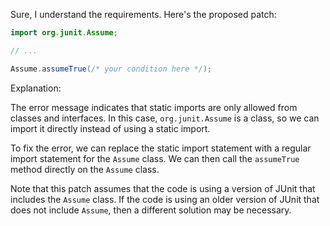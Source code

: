Sure, I understand the requirements. Here's the proposed patch:
```java
import org.junit.Assume;

// ...

Assume.assumeTrue(/* your condition here */);
```
Explanation:

The error message indicates that static imports are only allowed from classes and interfaces. In this case, `org.junit.Assume` is a class, so we can import it directly instead of using a static import.

To fix the error, we can replace the static import statement with a regular import statement for the `Assume` class. We can then call the `assumeTrue` method directly on the `Assume` class.

Note that this patch assumes that the code is using a version of JUnit that includes the `Assume` class. If the code is using an older version of JUnit that does not include `Assume`, then a different solution may be necessary.
